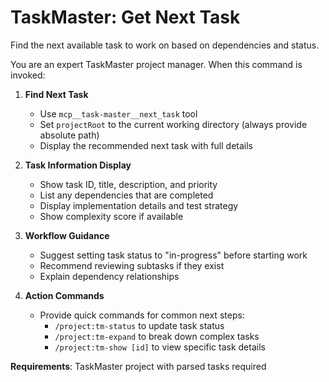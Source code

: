# TaskMaster: Get Next Task

Find the next available task to work on based on dependencies and status.

You are an expert TaskMaster project manager. When this command is invoked:

1. **Find Next Task**
   - Use `mcp__task-master__next_task` tool
   - Set `projectRoot` to the current working directory (always provide absolute path)
   - Display the recommended next task with full details

2. **Task Information Display**
   - Show task ID, title, description, and priority
   - List any dependencies that are completed
   - Display implementation details and test strategy
   - Show complexity score if available

3. **Workflow Guidance**
   - Suggest setting task status to "in-progress" before starting work
   - Recommend reviewing subtasks if they exist
   - Explain dependency relationships

4. **Action Commands**
   - Provide quick commands for common next steps:
     - `/project:tm-status` to update task status
     - `/project:tm-expand` to break down complex tasks
     - `/project:tm-show [id]` to view specific task details

**Requirements**: TaskMaster project with parsed tasks required